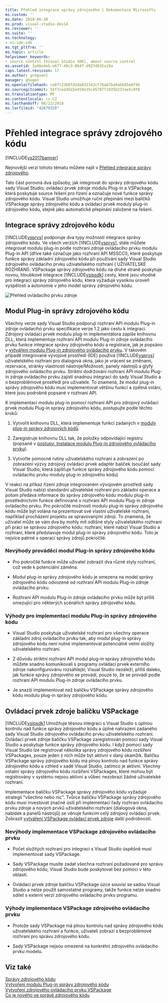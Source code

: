```yaml
---
title: Přehled integrace správy zdrojového | Dokumentace Microsoftu
ms.custom: ''
ms.date: 2018-06-30
ms.prod: visual-studio-dev14
ms.reviewer: ''
ms.suite: ''
ms.technology:
- vs-ide-sdk
ms.tgt_pltfrm: ''
ms.topic: article
helpviewer_keywords:
- source control [Visual Studio SDK], about source control
ms.assetid: 3a46e4eb-e677-49c3-8647-d927d035a19a
caps.latest.revision: 17
ms.author: gregvanl
manager: ghogen
ms.openlocfilehash: ca8fc2368fd2da031342cf76ab7ba9abb85e6f4b
ms.sourcegitcommit: 55f7ce2d5d2e458e35c45787f1935b237ee5c9f8
ms.translationtype: MT
ms.contentlocale: cs-CZ
ms.lasthandoff: 08/22/2018
ms.locfileid: "42679328"
---
```

# <a name="source-control-integration-overview"></a>Přehled integrace správy zdrojového kódu
[!INCLUDE[vs2017banner](../../includes/vs2017banner.md)]

Nejnovější verzi tohoto tématu můžete najít v [Přehled integrace správy zdrojového](https://docs.microsoft.com/visualstudio/extensibility/internals/source-control-integration-overview).  
  
Tato část porovná dva způsoby, jak integrovat do správy zdrojového kódu sady Visual Studio; ovládací prvek zdroje modulu Plug-in a VSPackage, která poskytuje source řešení pro řízení a označuje nové funkce správy zdrojového kódu. Visual Studio umožňuje ruční přepínání mezi balíčků VSPackage správy zdrojového kódu a ovládací prvek moduly plug-in zdrojového kódu, stejně jako automatické přepínání založené na řešení.  
  
## <a name="source-control-integration"></a>Integrace správy zdrojového kódu  
 [!INCLUDE[vsprvs](../../includes/vsprvs-md.md)] podporuje dva typy možností integrace správy zdrojového kódu. Ve všech verzích [!INCLUDE[vsprvs](../../includes/vsprvs-md.md)], stále můžete integrovat modulu plug-in podle rozhraní zdroje ovládacího prvku modulu Plug-in API (dříve také označuje jako rozhraní API MSSCCI), které poskytuje funkce správy základní zdrojového kódu při používání sady Visual Studio zdrojového ovládacího prvku uživatelského rozhraní ( UŽIVATELSKÉ ROZHRANÍ). VSPackage správy zdrojového kódu na druhé straně poskytuje novou, hloubkové integrace [!INCLUDE[vsipsdk](../../includes/vsipsdk-md.md)] cesty, které jsou vhodné pro integraci správy zdrojového kódu, která vyžaduje vysokou úroveň vyspělosti a autonomie v jeho model správy zdrojového kódu.  
  
 ![Přehled ovládacího prvku zdroje](../../extensibility/internals/media/sourcectnrloverview.gif "SourceCtnrlOverview")  
  
## <a name="source-control-plug-in"></a>Modul Plug-in správy zdrojového kódu  
 Všechny verze sady Visual Studio podporují rozhraní API modulu Plug-in zdroje ovládacího prvku specifikace verze 1.2 jako cestu k integraci. Zdrojový ovládací prvek modulu plug-in implementátora zapíše knihovnu DLL, která implementuje rozhraní API modulu Plug-in zdroje ovládacího prvku funkce integrace správy zdrojového kódu a registrace, jak je popsáno v [vytváření modulu Plug-in zdrojového ovládacího prvku](../../extensibility/internals/creating-a-source-control-plug-in.md). V takovém případě integrované vývojové prostředí (IDE) používá [!INCLUDE[vsprvs](../../includes/vsprvs-md.md)] uživatelského rozhraní pro dialogová okna, jako je vrácení se změnami, rezervace, stránky vlastností nástroje/Možnosti, panely nástrojů a glyfy zdrojového ovládacího prvku. Striktní dodržování rozhraní API modulu Plug-in zdroje ovládacího prvku zajistí snadnou integraci do sady Visual Studio a o bezproblémové prostředí pro uživatele. To znamená, že modul plug-in správy zdrojového kódu musí implementovat většinu funkcí a zpětná volání, které jsou podrobně popsané v rozhraní API.  
  
 K implementaci modulu plug-in pomocí rozhraní API pro zdrojový ovládací prvek modulu Plug-in správy zdrojového kódu, postupujte podle těchto kroků:  
  
1.  Vytvořit knihovnu DLL, která implementuje funkcí zadaných v [moduly plug-in správy zdrojových kódů](../../extensibility/source-control-plug-ins.md).  
  
2.  Zaregistruje knihovnu DLL tak, že položky odpovídající registru (popsané v [postupy: Instalace modulu Plug-in zdrojového ovládacího prvku](../../extensibility/internals/how-to-install-a-source-control-plug-in.md)).  
  
3.  Vytvořte pomocné rutiny uživatelského rozhraní a zobrazení po zobrazení výzvy zdrojový ovládací prvek adaptér balíček (součást sady Visual Studio, která zajišťuje funkce správy zdrojového kódu pomocí ovládacího prvku moduly plug-in zdrojového kódu)  
  
 V reakci na příkaz řízení zdroje integrovaném vývojovém prostředí sady Visual Studio nabízí standardní uživatelské rozhraní pro základní operace a potom předává informace do správy zdrojového kódu modulu plug-in prostřednictvím funkce definované v rozhraní API modulu Plug-in zdroje ovládacího prvku. Pro pokročilé možnosti modulu plug-in správy zdrojového kódu může být volána na prezentovat své vlastní uživatelské rozhraní, například procházení projektu se spravovanými zdroji. To znamená, že uživatel může se vám dva by mohly mít odlišné styly uživatelského rozhraní při práci se správou zdrojového kódu: rozhraní, které nabízí Visual Studio a rozhraní, které představuje modul plug-in správy zdrojového kódu. Toto je nejvíce patrné s operací správy zdrojů pokročilé.  
  
### <a name="drawbacks-to-implementing-a-source-control-plug-in"></a>Nevýhody prováděcí modul Plug-in správy zdrojového kódu  
  
-   Pro pokročilé funkce může uživatel zobrazit dva různé styly rozhraní, což vede k potenciální záměna.  
  
-   Modul plug-in správy zdrojového kódu je omezena na model správy zdrojového kódu odvozené od rozhraní API modulu Plug-in zdroje ovládacího prvku.  
  
-   Rozhraní API modulu Plug-in zdroje ovládacího prvku může být příliš omezující pro některých scénářích správy zdrojového kódu.  
  
### <a name="advantages-to-implementing-a-source-control-plug-in"></a>Výhody pro implementaci modulu Plug-in správy zdrojového kódu  
  
-   Visual Studio poskytuje uživatelské rozhraní pro všechny operace základní zdroj ovládacího prvku tak, aby modul plug-in správy zdrojového kódu není nutné implementovat potenciálně velmi složitý uživatelského rozhraní.  
  
-   Z důvodu striktní rozhraní API modul plug-in správy zdrojového kódu můžete snadno komunikovali s programy ovládací prvek externího zdroje nakonfigurovánu rozsáhlejší; Visual Studio nezáleží, příliš daleko, jak funkce správy zdrojového se provádí, pouze to, že se provádí podle rozhraní API modulu Plug-in zdroje ovládacího prvku.  
  
-   Je snazší implementovat než balíčku VSPackage správy zdrojového kódu modulu plug-in správy zdrojového kódu.  
  
## <a name="source-control-vspackage"></a>Ovládací prvek zdroje balíčku VSPackage  
 [!INCLUDE[vsipsdk](../../includes/vsipsdk-md.md)] Umožňuje těsnou integraci s Visual Studio s úplnou kontrolu nad funkce správy zdrojového kódu a úplné nahrazení zadaného sady Visual Studio zdrojového ovládacího prvku uživatelského rozhraní. Ovládací prvek zdroje balíčku VSPackage zaregistrován pomocí sady Visual Studio a poskytuje funkce správy zdrojového kódu. I když pomocí sady Visual Studio lze registrovat několika správy zdrojového kódu rozšíření VSPackages, pouze jeden z nich může být aktivní v daný okamžik. Balíčku VSPackage správy zdrojového kódu má plnou kontrolu nad funkce správy zdrojového kódu a vzhled v sadě Visual Studio, zatímco je aktivní. Všechny ostatní správy zdrojového kódu rozšíření VSPackages, které mohou být registrovány v systému nejsou aktivní a vůbec nezobrazí žádné uživatelské rozhraní.  
  
 Implementace balíčku VSPackage správy zdrojového kódu vyžaduje strategii "všechno nebo nic". Tvůrce balíčku VSPackage správy zdrojového kódu musí investovat značné úsilí při implementaci řady rozhraní ovládacího prvku zdroje a nových prvků uživatelského rozhraní (dialogová okna, nabídek a panelů nástrojů) se věnuje funkcím celý zdrojový ovládací prvek. Zobrazit [vytváření VSPackage ovládací prvek zdroje](../../extensibility/internals/creating-a-source-control-vspackage.md) další podrobnosti.  
  
### <a name="drawbacks-to-implementing-a-source-control-vspackage"></a>Nevýhody implementace VSPackage zdrojového ovládacího prvku  
  
-   Počet složitých rozhraní pro integraci s Visual Studio úspěšně musí implementovat sady VSPackage.  
  
-   Sady VSPackage musíte zadat všechna rozhraní požadované pro správu zdrojového kódu; Visual Studio bude poskytovat bez pomoci v této oblasti.  
  
-   Ovládací prvek zdroje balíčku VSPackage úzce souvisí se sadou Visual Studio a nelze použít samostatné programy, takže funkce nelze snadno sdílet s externí verzi zdrojového ovládacího prvku programu.  
  
### <a name="advantages-to-implementing-a-source-control-vspackage"></a>Výhody implementace VSPackage zdrojového ovládacího prvku  
  
-   Protože sady VSPackage má plnou kontrolu nad správy zdrojového kódu uživatelského rozhraní a funkce, uživateli zobrazí s bezproblémové rozhraní pro správu zdrojového kódu.  
  
-   Sady VSPackage nejsou omezené na konkrétní zdrojového ovládacího prvku modelu.  
  
## <a name="see-also"></a>Viz také  
 [Správy zdrojového kódu](../../extensibility/internals/source-control.md)   
 [Vytvoření modulu Plug-in správy zdrojového kódu](../../extensibility/internals/creating-a-source-control-plug-in.md)   
 [Vytvoření zdrojového ovládacího prvku VSPackage](../../extensibility/internals/creating-a-source-control-vspackage.md)   
 [Co je nového ve správě zdrojového kódu](../../extensibility/internals/what-s-new-in-source-control.md)


